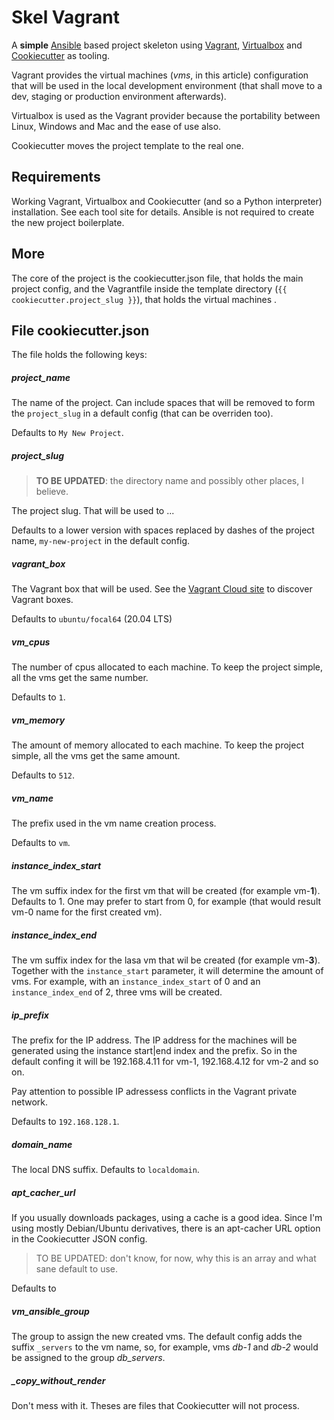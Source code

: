 # Skel Vagrant

A **simple** [Ansible](https://www.ansible.com/) based project skeleton using [Vagrant](https://www.vagrantup.com/), [Virtualbox](https://www.virtualbox.org/) and [Cookiecutter](https://github.com/cookiecutter/cookiecutter) as tooling.


Vagrant provides the virtual machines (*vms*, in this article) configuration that will be used in the local development environment (that shall move to a dev, staging or production environment afterwards).

Virtualbox is used as the Vagrant provider because the portability between Linux, Windows and Mac and the ease of use also.

Cookiecutter moves the project template to the real one.

## Requirements

Working Vagrant, Virtualbox and Cookiecutter (and so a Python interpreter) installation. See each tool site for details. Ansible is not required to create the new project boilerplate.

## More

The core of the project is the cookiecutter.json file, that holds the main project config, and the Vagrantfile inside the template directory (`{{ cookiecutter.project_slug }}`), that holds the virtual machines .

## File cookiecutter.json

The file holds the following keys:

##### project_name

The name of the project. Can include spaces that will be removed to form the `project_slug` in a default config (that can be overriden too).

Defaults to `My New Project`.

##### project_slug

> **TO BE UPDATED**: the directory name and possibly other places, I believe.

The project slug. That will be used to ...

Defaults to a lower version with spaces replaced by dashes of the project name, `my-new-project` in the default config.

##### vagrant_box

The Vagrant box that will be used. See the [Vagrant Cloud site](https://app.vagrantup.com/boxes/search) to discover Vagrant boxes.

Defaults to `ubuntu/focal64` (20.04 LTS)

##### vm_cpus

The number of cpus allocated to each machine. To keep the project simple, all the vms get the same number.

Defaults to `1`.

##### vm_memory

The amount of memory allocated to each machine. To keep the project simple, all the vms get the same amount.

Defaults to `512`.

##### vm_name

The prefix used in the vm name creation process.

Defaults to `vm`.

##### instance_index_start

The vm suffix index for the first vm that will be created (for example vm-**1**). Defaults to 1. One may prefer to start from 0, for example (that would result vm-0 name for the first created vm).

##### instance_index_end

The vm suffix index for the lasa vm that wil be created (for example vm-**3**). Together with the `instance_start` parameter, it will determine the amount of vms. For example, with an `instance_index_start` of 0 and an `instance_index_end` of 2, three vms will be created.

##### ip_prefix

The prefix for the IP address. The IP address for the machines will be generated using the instance start|end index and the prefix. So in the default confing it will be 192.168.4.11 for vm-1, 192.168.4.12 for vm-2 and so on.

Pay attention to possible IP adressess conflicts in the Vagrant private network.

Defaults to `192.168.128.1`.

##### domain_name

The local DNS suffix. Defaults to `localdomain`.

##### apt_cacher_url

If you usually downloads packages, using a cache is a good idea. Since I'm using mostly Debian/Ubuntu derivatives, there is an apt-cacher URL option in the Cookiecutter JSON config.

> TO BE UPDATED: don't know, for now, why this is an array and what sane default to use.

Defaults to 

##### vm_ansible_group

The group to assign the new created vms. The default config adds the suffix `_servers` to the vm name, so, for example, vms _db-1_ and _db-2_ would be assigned to the group _db_servers_.

##### _copy_without_render

Don't mess with it. Theses are files that Cookiecutter will not process.
